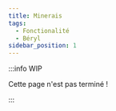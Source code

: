 ```yaml
---
title: Minerais
tags:
  - Fonctionalité
  - Béryl
sidebar_position: 1
---
```


:::info WIP

Cette page n'est pas terminé !

:::

